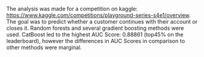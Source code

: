 The analysis was made for a competition on kaggle: https://www.kaggle.com/competitions/playground-series-s4e1/overview. The goal was to predict whether a customer continues with their account or closes it. Random forests and several gradient boosting methods were used. CatBoost led to the highest AUC Score: 0.88861 (top45% on the leaderboard), however the differences in AUC Scores in comparison to other methods were marginal. 
